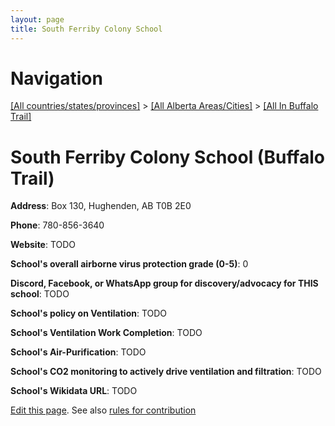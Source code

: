 ```yaml
---
layout: page
title: South Ferriby Colony School
---
```

# Navigation

[[All countries/states/provinces]](../../..) > [[All Alberta Areas/Cities]](../..) > [[All In Buffalo Trail]](..)

# South Ferriby Colony School (Buffalo Trail)

**Address**: Box 130, Hughenden, AB T0B 2E0

**Phone**: 780-856-3640

**Website**: TODO

**School's overall airborne virus protection grade (0-5)**: 0

**Discord, Facebook, or WhatsApp group for discovery/advocacy for THIS school**: TODO

**School's policy on Ventilation**: TODO

**School's Ventilation Work Completion**: TODO

**School's Air-Purification**: TODO

**School's CO2 monitoring to actively drive ventilation and filtration**: TODO

**School's Wikidata URL**: TODO


[Edit this page](https://github.com/ventilate-schools/AB/edit/main/./Buffalo_Trail/South_Ferriby_Colony_School.md). See also [rules for contribution](../../../contribution-rules/)